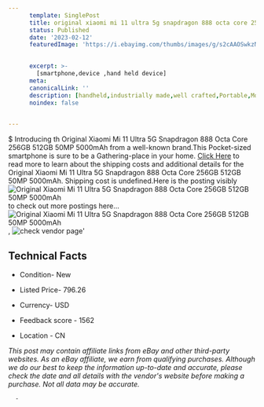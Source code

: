 ```yaml
---
      template: SinglePost
      title: original xiaomi mi 11 ultra 5g snapdragon 888 octa core 256gb 512gb 50mp 5000mah
      status: Published
      date: '2023-02-12'
      featuredImage: 'https://i.ebayimg.com/thumbs/images/g/s2cAAOSwkzNik6JS/s-l225.jpg'
       

      excerpt: >-
        [smartphone,device ,hand held device]
      meta:
      canonicalLink: ''
      description: [handheld,industrially made,well crafted,Portable,Mobile,Compact,Convenient,Lightweight,Maneuverable,Man-portable,Miniature,Carriable,Hand-held,Light,Holdable,Transportable,Mobile device,Pocket-sized,On-the-go,Wireless,Cordless,Compact size,Convenient size, smartphone,device ,hand held device]
      noindex: false
      

---
```

$
      Introducing th Original Xiaomi Mi 11 Ultra 5G Snapdragon 888 Octa Core 256GB 512GB 50MP 5000mAh from a well-known brand.This Pocket-sized smartphone is sure to be a Gathering-place in your home. [Click Here](https://www.ebay.com/itm/313604040242?hash=item490441e632%3Ag%3As2cAAOSwkzNik6JS&mkevt=1&mkcid=1&mkrid=711-53200-19255-0&campid=%253CePNCampaignId%253E&customid=%253CreferenceId%253E&toolid=10049) to read more to learn about the shipping costs and additional details for the Original Xiaomi Mi 11 Ultra 5G Snapdragon 888 Octa Core 256GB 512GB 50MP 5000mAh. Shipping cost is undefined.Here is the posting visibly ![Original Xiaomi Mi 11 Ultra 5G Snapdragon 888 Octa Core 256GB 512GB 50MP 5000mAh](https://i.ebayimg.com/thumbs/images/g/s2cAAOSwkzNik6JS/s-l225.jpg) to check out more postings here... ![Original Xiaomi Mi 11 Ultra 5G Snapdragon 888 Octa Core 256GB 512GB 50MP 5000mAh](https://i.ebayimg.com/images/g/s2cAAOSwkzNik6JS/s-l960.jpg), ![check vendor page](https://origin-galleryplus.ebayimg.com/ws/web/313604040242_2_0_1/225x225.jpg,https://origin-galleryplus.ebayimg.com/ws/web/313604040242_3_0_1/225x225.jpg,https://origin-galleryplus.ebayimg.com/ws/web/313604040242_4_0_1/225x225.jpg,https://origin-galleryplus.ebayimg.com/ws/web/313604040242_5_0_1/225x225.jpg,https://origin-galleryplus.ebayimg.com/ws/web/313604040242_6_0_1/225x225.jpg,https://origin-galleryplus.ebayimg.com/ws/web/313604040242_7_0_1/225x225.jpg,https://origin-galleryplus.ebayimg.com/ws/web/313604040242_8_0_1/225x225.jpg,https://origin-galleryplus.ebayimg.com/ws/web/313604040242_9_0_1/225x225.jpg,https://origin-galleryplus.ebayimg.com/ws/web/313604040242_10_0_1/225x225.jpg,https://origin-galleryplus.ebayimg.com/ws/web/313604040242_11_0_1/225x225.jpg,https://origin-galleryplus.ebayimg.com/ws/web/313604040242_12_0_1/225x225.jpg)'

      

 ## Technical Facts 



     
      

 - Condition- New 


      

 - Listed Price- 796.26 


      

 - Currency- USD 


      

 - Feedback score - 1562 


      

 - Location - CN 


      
      

 *_This post may contain affiliate links from eBay and other third-party websites. As an eBay affiliate, we earn from qualifying purchases. Although we do our best to keep the information up-to-date and accurate, please check the date and all details with the vendor's website before making a purchase. Not all data may be accurate._*




      -
